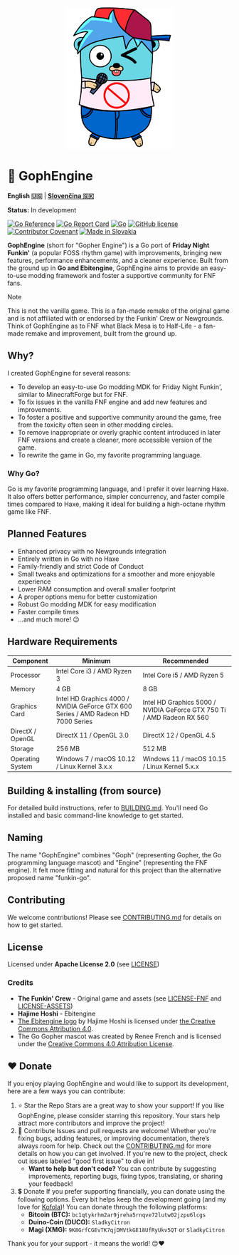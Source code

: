 <p align="center">
    <img src="docs/gopher_boyfriend.svg" alt="GophEngine logo" width="240" height="320">
</p>

# 🎤 GophEngine

**English 🇺🇸** | **[Slovenčina 🇸🇰](docs/README.sk.md)**

**Status:** In development

[![Go Reference](https://pkg.go.dev/badge/github.com/MatusOllah/gophengine.svg)](https://pkg.go.dev/github.com/MatusOllah/gophengine) [![Go Report Card](https://goreportcard.com/badge/github.com/MatusOllah/gophengine)](https://goreportcard.com/report/github.com/MatusOllah/gophengine) [![Go](https://github.com/MatusOllah/gophengine/actions/workflows/go.yml/badge.svg)](https://github.com/MatusOllah/gophengine/actions/workflows/go.yml) [![GitHub license](https://img.shields.io/github/license/MatusOllah/gophengine)](LICENSE) [![Contributor Covenant](https://img.shields.io/badge/Contributor%20Covenant-2.1-4baaaa.svg)](CODE_OF_CONDUCT.md) [![Made in Slovakia](https://raw.githubusercontent.com/pedromxavier/flag-badges/refs/heads/main/badges/SK.svg)](https://www.youtube.com/watch?v=UqXJ0ktrmh0)

**GophEngine** (short for "Gopher Engine") is a Go port of **Friday Night Funkin'** (a popular FOSS rhythm game) with improvements, bringing new features, performance enhancements, and a cleaner experience. Built from the ground up in **Go and Ebitengine**, GophEngine aims to provide an easy-to-use modding framework and foster a supportive community for FNF fans.

> [!NOTE]
> This is not the vanilla game. This is a fan-made remake of the original game and is not affiliated with or endorsed by the Funkin' Crew or Newgrounds.
> Think of GophEngine as to FNF what Black Mesa is to Half-Life - a fan-made remake and improvement, built from the ground up.

## Why?

I created GophEngine for several reasons:

* To develop an easy-to-use Go modding MDK for Friday Night Funkin', similar to MinecraftForge but for FNF.
* To fix issues in the vanilla FNF engine and add new features and improvements.
* To foster a positive and supportive community around the game, free from the toxicity often seen in other modding circles.
* To remove inappropriate or overly graphic content introduced in later FNF versions and create a cleaner, more accessible version of the game.
* To rewrite the game in Go, my favorite programming language.

### Why Go?

Go is my favorite programming language, and I prefer it over learning Haxe.
It also offers better performance, simpler concurrency, and faster compile times compared to Haxe, making it ideal for building a high-octane rhythm game like FNF.

## Planned Features

* Enhanced privacy with no Newgrounds integration
* Entirely written in Go with no Haxe
* Family-friendly and strict Code of Conduct
* Small tweaks and optimizations for a smoother and more enjoyable experience
* Lower RAM consumption and overall smaller footprint
* A proper options menu for better customization
* Robust Go modding MDK for easy modification
* Faster compile times
* ...and much more! 😉

## Hardware Requirements

| Component         | Minimum                                                                            | Recommended                                                             |
|-------------------|------------------------------------------------------------------------------------|-------------------------------------------------------------------------|
| Processor         | Intel Core i3 / AMD Ryzen 3                                                        | Intel Core i5 / AMD Ryzen 5                                             |
| Memory            | 4 GB                                                                               | 8 GB                                                                    |
| Graphics Card     | Intel HD Graphics 4000 / NVIDIA GeForce GTX 600 Series / AMD Radeon HD 7000 Series | Intel HD Graphics 5000 / NVIDIA GeForce GTX 750 Ti / AMD Radeon RX 560  |
| DirectX / OpenGL  | DirectX 11 / OpenGL 3.0                                                            | DirectX 12 / OpenGL 4.5                                                 |
| Storage           | 256 MB                                                                             | 512 MB                                                                  |
| Operating System  | Windows 7 / macOS 10.12 / Linux Kernel 3.x.x                                       | Windows 11 / macOS 10.15 / Linux Kernel 5.x.x                           |

## Building & installing (from source)

For detailed build instructions, refer to [BUILDING.md](BUILDING.md).
You'll need Go installed and basic command-line knowledge to get started.

## Naming

The name "GophEngine" combines "Goph" (representing Gopher, the Go programming language mascot) and "Engine" (representing the FNF engine). It felt more fitting and natural for this project than the alternative proposed name "funkin-go".

## Contributing

We welcome contributions! Please see [CONTRIBUTING.md](CONTRIBUTING.md) for details on how to get started.

## License

Licensed under **Apache License 2.0** (see [LICENSE](LICENSE))

### Credits

* **The Funkin' Crew** - Original game and assets (see [LICENSE-FNF](LICENSE-FNF) and [LICENSE-ASSETS](LICENSE-ASSETS))
* **Hajime Hoshi** - Ebitengine
* [The Ebitengine logo](https://ebitengine.org/images/logo.png) by Hajime Hoshi is licensed under [the Creative Commons Attribution 4.0](https://creativecommons.org/licenses/by/4.0/).
* The Go Gopher mascot was created by Renee French and is licensed under the [Creative Commons 4.0 Attribution License](https://creativecommons.org/licenses/by/4.0/).

## ❤️ Donate

If you enjoy playing GophEngine and would like to support its development, here are a few ways you can contribute:

1. ⭐ Star the Repo
    Stars are a great way to show your support! If you like GophEngine, please consider starring this repository. Your stars help attract more contributors and improve the project!
2. 🤝 Contribute
    Issues and pull requests are welcome! Whether you're fixing bugs, adding features, or improving documentation, there’s always room for help. Check out the [CONTRIBUTING.md](CONTRIBUTING.md) for more details on how you can get involved. If you're new to the project, check out issues labeled "good first issue" to dive in!
    * **Want to help but don't code?** You can contribute by suggesting improvements, reporting bugs, fixing typos, translating, or sharing your feedback!
3. 💲 Donate
    If you prefer supporting financially, you can donate using the following options. Every bit helps keep the development going (and my love for [Kofola](https://kofola.cz/en))!
    You can donate through the following platforms:
    * **Bitcoin (BTC):** `bc1qtykrhm2ar9jreha5rnqve72lutw02jzpu6lcgs`
    * **Duino-Coin (DUCO):** `SladkyCitron`
    * **Magi (XMG):** `9K8GrfCGEvTK7qjDMVtkGE18UfRyUkv5QT` or `SladkyCitron`

Thank you for your support - it means the world! 😊❤️
